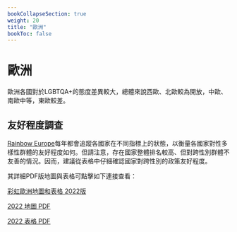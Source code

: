 ```yaml
---
bookCollapseSection: true
weight: 20
title: "歐洲"
bookToc: false
---
```


# 歐洲

歐洲各國對於LGBTQA+的態度差異較大，總體來說西歐、北歐較為開放，中歐、南歐中等，東歐較差。

## 友好程度調查

[Rainbow Europe](https://www.rainbow-europe.org/)每年都會追蹤各國家在不同指標上的狀態，以衡量各國家對性多樣性群體的友好程度如何。但請注意，存在國家整體排名較高、但對跨性別群體不友善的情況。因而，建議從表格中仔細確認國家對跨性別的政策友好程度。

其詳細PDF版地圖與表格可點擊如下連接查看：

[彩虹歐洲地圖和表格 2022版](https://www.ilga-europe.org/report/rainbow-europe-2022/)

[2022 地圖 PDF](http://www.ilga-europe.org/files/uploads/2022/06/rainbow-map-2022.pdf)

[2022 表格 PDF](https://www.ilga-europe.org/files/uploads/2022/06/rainbow-index-2022.pdf)